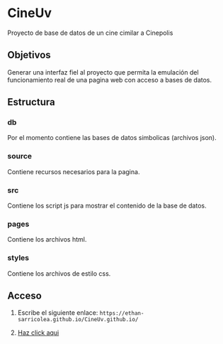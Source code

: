 # CineUv

Proyecto de base de datos de un cine cimilar a Cinepolis

## Objetivos
Generar una interfaz fiel al proyecto que permita la emulación del funcionamiento real de una pagina web con acceso a bases de datos.

## Estructura

### db
  Por el momento contiene las bases de datos simbolicas (archivos json).

### source
  Contiene recursos necesarios para la pagina.
  
### src
  Contiene los script js para mostrar el contenido de la base de datos.

### pages
  Contiene los archivos html.

### styles
  Contiene los archivos de estilo css.

## Acceso

1. Escribe el siguiente enlace: `https://ethan-sarricolea.github.io/CineUv.github.io/`

2. [Haz click aqui](https://ethan-sarricolea.github.io/CineUv.github.io/)
